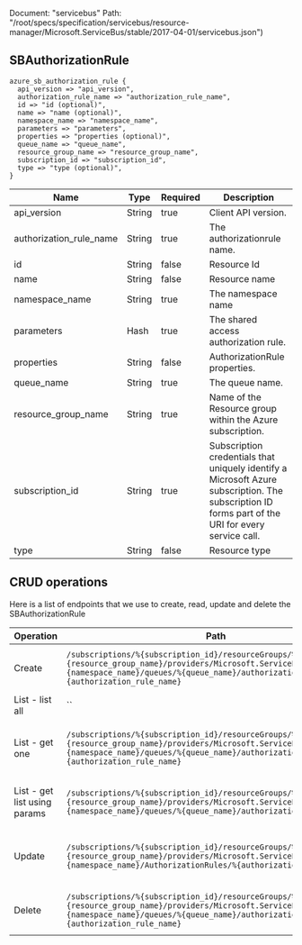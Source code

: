 Document: "servicebus"
Path: "/root/specs/specification/servicebus/resource-manager/Microsoft.ServiceBus/stable/2017-04-01/servicebus.json")

## SBAuthorizationRule

```puppet
azure_sb_authorization_rule {
  api_version => "api_version",
  authorization_rule_name => "authorization_rule_name",
  id => "id (optional)",
  name => "name (optional)",
  namespace_name => "namespace_name",
  parameters => "parameters",
  properties => "properties (optional)",
  queue_name => "queue_name",
  resource_group_name => "resource_group_name",
  subscription_id => "subscription_id",
  type => "type (optional)",
}
```

| Name        | Type           | Required       | Description       |
| ------------- | ------------- | ------------- | ------------- |
|api_version | String | true | Client API version. |
|authorization_rule_name | String | true | The authorizationrule name. |
|id | String | false | Resource Id |
|name | String | false | Resource name |
|namespace_name | String | true | The namespace name |
|parameters | Hash | true | The shared access authorization rule. |
|properties | String | false | AuthorizationRule properties. |
|queue_name | String | true | The queue name. |
|resource_group_name | String | true | Name of the Resource group within the Azure subscription. |
|subscription_id | String | true | Subscription credentials that uniquely identify a Microsoft Azure subscription. The subscription ID forms part of the URI for every service call. |
|type | String | false | Resource type |



## CRUD operations

Here is a list of endpoints that we use to create, read, update and delete the SBAuthorizationRule

| Operation | Path | Verb | Description | OperationID |
| ------------- | ------------- | ------------- | ------------- | ------------- |
|Create|`/subscriptions/%{subscription_id}/resourceGroups/%{resource_group_name}/providers/Microsoft.ServiceBus/namespaces/%{namespace_name}/queues/%{queue_name}/authorizationRules/%{authorization_rule_name}`|Put|Creates an authorization rule for a queue.|Queues_CreateOrUpdateAuthorizationRule|
|List - list all|``||||
|List - get one|`/subscriptions/%{subscription_id}/resourceGroups/%{resource_group_name}/providers/Microsoft.ServiceBus/namespaces/%{namespace_name}/queues/%{queue_name}/authorizationRules/%{authorization_rule_name}`|Get|Gets an authorization rule for a queue by rule name.|Queues_GetAuthorizationRule|
|List - get list using params|`/subscriptions/%{subscription_id}/resourceGroups/%{resource_group_name}/providers/Microsoft.ServiceBus/namespaces/%{namespace_name}/queues/%{queue_name}/authorizationRules`|Get|Gets all authorization rules for a queue.|Queues_ListAuthorizationRules|
|Update|`/subscriptions/%{subscription_id}/resourceGroups/%{resource_group_name}/providers/Microsoft.ServiceBus/namespaces/%{namespace_name}/AuthorizationRules/%{authorization_rule_name}`|Put|Creates or updates an authorization rule for a namespace.|Namespaces_CreateOrUpdateAuthorizationRule|
|Delete|`/subscriptions/%{subscription_id}/resourceGroups/%{resource_group_name}/providers/Microsoft.ServiceBus/namespaces/%{namespace_name}/queues/%{queue_name}/authorizationRules/%{authorization_rule_name}`|Delete|Deletes a queue authorization rule.|Queues_DeleteAuthorizationRule|